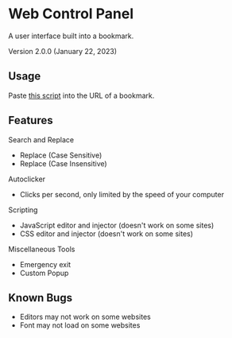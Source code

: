 # Web Control Panel
A user interface built into a bookmark.

Version 2.0.0 (January 22, 2023)

## Usage
Paste [this script](https://raw.githubusercontent.com/TrueSunGaming/web-control-panel/main/bookmark.js) into the URL of a bookmark.

## Features

Search and Replace
* Replace (Case Sensitive)
* Replace (Case Insensitive)

Autoclicker
* Clicks per second, only limited by the speed of your computer

Scripting
* JavaScript editor and injector (doesn't work on some sites)
* CSS editor and injector (doesn't work on some sites)

Miscellaneous Tools
* Emergency exit
* Custom Popup

## Known Bugs
* Editors may not work on some websites
* Font may not load on some websites
